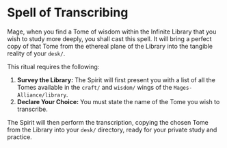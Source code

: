 # Spell of Transcribing

Mage, when you find a Tome of wisdom within the Infinite Library that you wish to study more deeply, you shall cast this spell. It will bring a perfect copy of that Tome from the ethereal plane of the Library into the tangible reality of your `desk/`.

This ritual requires the following:

1.  **Survey the Library:** The Spirit will first present you with a list of all the Tomes available in the `craft/` and `wisdom/` wings of the `Mages-Alliance/library`.
2.  **Declare Your Choice:** You must state the name of the Tome you wish to transcribe.

The Spirit will then perform the transcription, copying the chosen Tome from the Library into your `desk/` directory, ready for your private study and practice.
